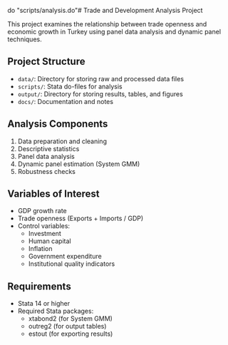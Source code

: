 do "scripts/analysis.do"# Trade and Development Analysis Project

This project examines the relationship between trade openness and economic growth in Turkey using panel data analysis and dynamic panel techniques.

## Project Structure

- `data/`: Directory for storing raw and processed data files
- `scripts/`: Stata do-files for analysis
- `output/`: Directory for storing results, tables, and figures
- `docs/`: Documentation and notes

## Analysis Components

1. Data preparation and cleaning
2. Descriptive statistics
3. Panel data analysis
4. Dynamic panel estimation (System GMM)
5. Robustness checks

## Variables of Interest

- GDP growth rate
- Trade openness (Exports + Imports / GDP)
- Control variables:
  - Investment
  - Human capital
  - Inflation
  - Government expenditure
  - Institutional quality indicators

## Requirements

- Stata 14 or higher
- Required Stata packages:
  - xtabond2 (for System GMM)
  - outreg2 (for output tables)
  - estout (for exporting results)
